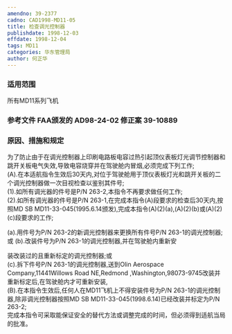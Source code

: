 ```yaml
---
amendno: 39-2377  
cadno: CAD1998-MD11-05  
title: 检查调光控制器  
publishdate: 1998-12-03  
effdate: 1998-12-04  
tags: MD11  
categories: 华东管理局  
author: 何正华  
---
```

  
### 适用范围  
所有MD11系列飞机  
  
<!--more-->  
### 参考文件    FAA颁发的 AD98-24-02 修正案 39-10889  
  
### 原因、措施和规定  
为了防止由于在调光控制器上印刷电路板电容过热引起顶仪表板灯光调节控制器和跳开关板电气失效,导致电容烧穿并在驾驶舱内冒烟,必须完成下列工作;  
    (A).在本适航指令生效后30天内,对位于驾驶舱用于顶仪表板灯光和跳开关板的二个调光控制器做一次目视检查以鉴别其件号;  
     (1).如所有调光器的件号是P/N 263-2,本指令不再要求做任何工作;  
(2).如所有调光器的件号是P/N 263-1,在完成本指令(A)段要求的检查后30天内,按照MD SB MD11-33-045(1995.6.14颁发),完成本指令(A)(2)(a),(A)(2)(b)或(A)(2)(c)段要求的工作;  
  
(a).用件号为P/N 263-2的新调光控制器来更换所有件号P/N 263-1的调光控制器;或        (b).改装件号为P/N 263-1的调光控制器,并在驾驶舱内重新安  
      
装改装过的且重新标定的调光控制器;或  
       (c).拆下件号P/N 263-1的调光控制器,送到Olin Aerospace Company,11441Willows Road NE,Redmond ,Washington,98073-9745改装并重新标定后,在驾驶舱内才可重新安装,  
    (B).在本指令生效后,任何人在MD11飞机上不得安装件号为P/N 263-1的调光控制器,除非调光控制器按照MD SB MD11-33-045(1998.6.14)已经改装并标定为P/N 263-2;  
    完成本指令可采取能保证安全的替代方法或调整完成的时间，但必须得到适航当局的批准。  
